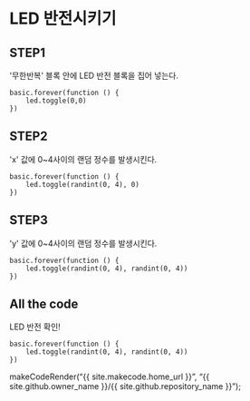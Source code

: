 # LED 반전시키기

## STEP1

'무한반복' 블록 안에 LED 반전 블록을 집어 넣는다.

```blocks
basic.forever(function () {
    led.toggle(0,0)
})
```

## STEP2

'x' 값에 0~4사이의 랜덤 정수를 발생시킨다.

```blocks
basic.forever(function () {
    led.toggle(randint(0, 4), 0)
})
```

## STEP3

'y' 값에 0~4사이의 랜덤 정수를 발생시킨다.

```blocks
basic.forever(function () {
    led.toggle(randint(0, 4), randint(0, 4))
})
```

## All the code

LED 반전 확인!

```blocks
basic.forever(function () {
    led.toggle(randint(0, 4), randint(0, 4))
})
```
makeCodeRender(“{{ site.makecode.home_url }}”, “{{ site.github.owner_name }}/{{ site.github.repository_name }}”);
